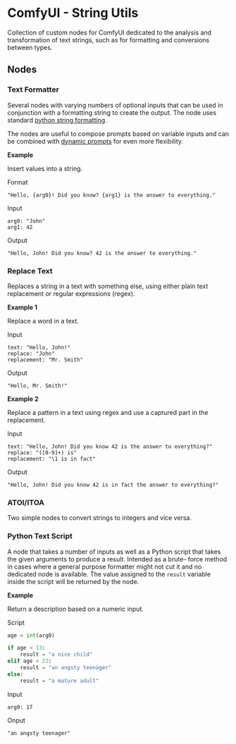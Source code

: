 ComfyUI - String Utils
=============================================================================

Collection of custom nodes for ComfyUI dedicated to the analysis and
transformation of text strings, such as for formatting and conversions
between types.

Nodes
-----------------------------------------------------------------------------

### Text Formatter

Several nodes with varying numbers of optional inputs that can be used
in conjunction with a formatting string to create the output. The node
uses standard [python string formatting][1].

The nodes are useful to compose prompts based on variable inputs and
can be combined with [dynamic prompts][2] for even more flexibility.

**Example**

Insert values into a string.

Format
```text
"Hello, {arg0}! Did you know? {arg1} is the answer to everything."
```

Input
```text
arg0: "John"
arg1: 42
```

Output
```text
"Hello, John! Did you know? 42 is the answer to everything."
```

### Replace Text

Replaces a string in a text with something else, using either plain text
replacement or regular expressions (regex).

**Example 1**

Replace a word in a text.

Input
```text
text: "Hello, John!"
replace: "John"
replacement: "Mr. Smith"
```

Output
```text
"Hello, Mr. Smith!"
```

**Example 2**

Replace a pattern in a text using regex and use a captured part in the
replacement.

Input
```text
text: "Hello, John! Did you know 42 is the answer to everything?"
replace: "([0-9]+) is"
replacement: "\1 is in fact"
```

Output
```text
"Hello, John! Did you know 42 is in fact the answer to everything?"
```

### ATOI/ITOA

Two simple nodes to convert strings to integers and vice versa.

### Python Text Script

A node that takes a number of inputs as well as a Python script that
takes the given arguments to produce a result. Intended as a brute-
force method in cases where a general purpose formatter might not
cut it and no dedicated node is available. The value assigned to
the `result` variable inside the script will be returned by the
node.

**Example**

Return a description based on a numeric input.

Script
```python
age = int(arg0)

if age < 13:
    result = "a nice child"
elif age < 22:
    result = "an angsty teenager"
else:
    result = "a mature adult"
```

Input
```text
arg0: 17
```

Onput
```text
"an angsty teenager"
```


[1]: https://docs.python.org/3/tutorial/inputoutput.html
[2]: https://github.com/exectails/comfyui-et_dynamicprompts
